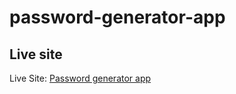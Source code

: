 # password-generator-app 

## Live site
Live Site: [Password generator app]([https://www.frontendmentor.io/profile/Reyniery-Carlitos](https://reyniery-carlitos.github.io/password-generator-app/))
